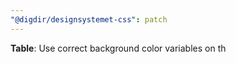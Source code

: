 ```yaml
---
"@digdir/designsystemet-css": patch
---
```


**Table**: Use correct background color variables on th
